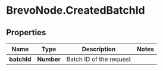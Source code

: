 # BrevoNode.CreatedBatchId

## Properties
Name | Type | Description | Notes
------------ | ------------- | ------------- | -------------
**batchId** | **Number** | Batch ID of the request | 


